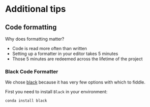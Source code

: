 # Additional tips

## Code formatting

Why does formatting matter?

- Code is read more often than written
- Setting up a formatter in your editor takes 5 minutes
- Those 5 minutes are redeemed across the lifetime of the project


### Black Code Formatter

We chose [black](https://pypi.org/project/black/) because it has very few
options with which to fiddle.

First you need to install `Black` in your environment:

```bash
conda install black
```
